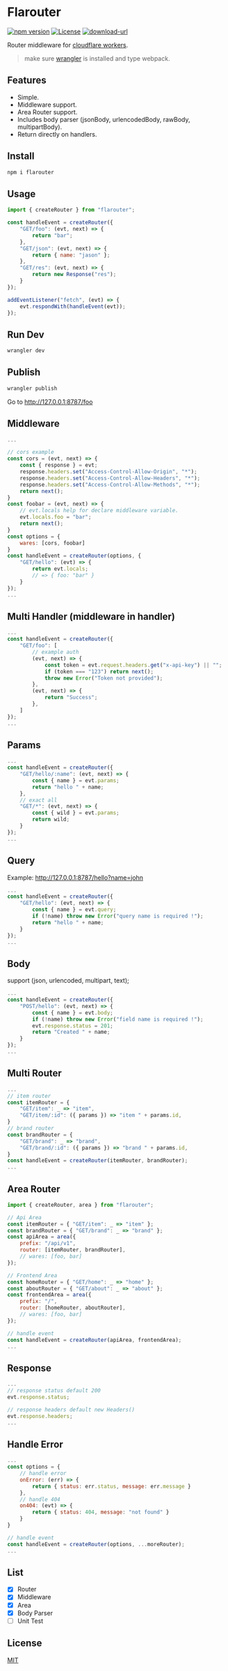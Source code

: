 # Flarouter
[![npm version](https://img.shields.io/badge/npm-1.0.0-blue.svg)](https://npmjs.org/package/flarouter) 
[![License](https://img.shields.io/:license-mit-blue.svg)](http://badges.mit-license.org)
[![download-url](https://img.shields.io/npm/dm/flarouter.svg)](https://npmjs.org/package/flarouter)

Router middleware for [cloudflare workers](https://developers.cloudflare.com/workers).
> make sure [wrangler](https://developers.cloudflare.com/workers/cli-wrangler) is installed and type webpack.

## Features

- Simple.
- Middleware support.
- Area Router support.
- Includes body parser (jsonBody, urlencodedBody, rawBody, multipartBody).
- Return directly on handlers.

## Install
```bash
npm i flarouter
```

## Usage
```js
import { createRouter } from "flarouter";

const handleEvent = createRouter({
    "GET/foo": (evt, next) => {
        return "bar";
    },
    "GET/json": (evt, next) => {
        return { name: "jason" };
    },
    "GET/res": (evt, next) => {
        return new Response("res");
    }
});

addEventListener("fetch", (evt) => {
    evt.respondWith(handleEvent(evt));
});
```

## Run Dev
```bash
wrangler dev
```
## Publish
```bash
wrangler publish
```

Go to http://127.0.0.1:8787/foo

## Middleware
```js
...

// cors example
const cors = (evt, next) => {
    const { response } = evt;
    response.headers.set("Access-Control-Allow-Origin", "*");
    response.headers.set("Access-Control-Allow-Headers", "*");
    response.headers.set("Access-Control-Allow-Methods", "*");
    return next();
}
const foobar = (evt, next) => {
    // evt.locals help for declare middleware variable.
    evt.locals.foo = "bar";
    return next();
}
const options = {
    wares: [cors, foobar]
}
const handleEvent = createRouter(options, {
    "GET/hello": (evt) => {
        return evt.locals;
        // => { foo: "bar" }
    }
});
...
```
## Multi Handler (middleware in handler)
```js
...
const handleEvent = createRouter({
    "GET/foo": [
        // example auth
        (evt, next) => {
            const token = evt.request.headers.get("x-api-key") || "";
            if (token === "123") return next();
            throw new Error("Token not provided");
        },
        (evt, next) => {
            return "Success";
        },
    ]
});
...
```
## Params
```js
...
const handleEvent = createRouter({
    "GET/hello/:name": (evt, next) => {
        const { name } = evt.params;
        return "hello " + name;
    },
    // exact all
    "GET/*": (evt, next) => {
        const { wild } = evt.params;
        return wild;
    }
});
...
```
## Query
Example: http://127.0.0.1:8787/hello?name=john
```js
...
const handleEvent = createRouter({
    "GET/hello": (evt, next) => {
        const { name } = evt.query;
        if (!name) throw new Error("query name is required !");
        return "hello " + name;
    }
});
...
```
## Body
support (json, urlencoded, multipart, text);
```js
...
const handleEvent = createRouter({
    "POST/hello": (evt, next) => {
        const { name } = evt.body;
        if (!name) throw new Error("field name is required !");
        evt.response.status = 201;
        return "Created " + name;
    }
});
...
```
## Multi Router
```js
...
// item router
const itemRouter = {
    "GET/item": _ => "item",
    "GET/item/:id": ({ params }) => "item " + params.id,
}
// brand router
const brandRouter = {
    "GET/brand": _ => "brand",
    "GET/brand/:id": ({ params }) => "brand " + params.id,
}
const handleEvent = createRouter(itemRouter, brandRouter);
...
```
## Area Router
```js
import { createRouter, area } from "flarouter";

// Api Area
const itemRouter = { "GET/item": _ => "item" };
const brandRouter = { "GET/brand": _ => "brand" };
const apiArea = area({
    prefix: "/api/v1",
    router: [itemRouter, brandRouter],
    // wares: [foo, bar]
});

// Frontend Area
const homeRouter = { "GET/home": _ => "home" };
const aboutRouter = { "GET/about": _ => "about" };
const frontendArea = area({
    prefix: "/",
    router: [homeRouter, aboutRouter],
    // wares: [foo, bar]
});

// handle event
const handleEvent = createRouter(apiArea, frontendArea);
...
```
## Response
```js
...
// response status default 200
evt.response.status;

// response headers default new Headers()
evt.response.headers;
...
```
## Handle Error
```js
...
const options = {
    // handle error
    onError: (err) => {
        return { status: err.status, message: err.message }
    },
    // handle 404
    on404: (evt) => {
        return { status: 404, message: "not found" }
    }
}

// handle event
const handleEvent = createRouter(options, ...moreRouter);
...
```

## List

- [x] Router
- [x] Middleware
- [x] Area
- [x] Body Parser
- [ ] Unit Test

## License

[MIT](LICENSE)
